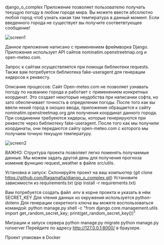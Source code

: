 django_o_complex
Приложение позволяет пользователю получать текущую погоду в любом городе мира. Вы можете ввести абсолютно любой город чтоб узнать какая там температура в данный момент. Если введенного города не существует вы получите соответвтующее сообщение!

![screen1](https://github.com/user-attachments/assets/351f85ee-d1f1-42c1-bb61-9666b12f58b6)

Данное приложение написано с применением фреймворка Django. Приложение использует API сайтов nominatim.openstreetmap.org и open-meteo.com.

Запрос к сайтам осуществляется при помощи библиотеки requests. Также вам потребуется библиотека fake-useragent для генерации хидерсов к реквесту.

Описание процессов: Сайт Open-meteo.com не позволяет узнавать погоду по названию города и работает с применением конкретных координат. Это создает некоторые неудобства при написании софта, но зато обеспечивает точность в определении погоды. После того как вы ввели некий город в окошко ввода, приложение обращается к сайту nominatim.openstreetmap.org для получения координат данного города. При соединении требуеются хидерсы, которые генерируются при реквесте через библиотеку fake-useragent. После того как мы получили координаты, они передаются сайту open-meteo.com с которого мы получаем точную текущую температуру.

![screen2](https://github.com/user-attachments/assets/8b63b1cd-0b35-4d18-acd5-c485d3c968d8)

ВАЖНО: Структура проекта позволяет легко поменять получаемые данные. Мы можем задать другой день для получения прогноза изменив функцию request_weather в файле src/utils.

Установка и запуск: Склонируйте проект на ваш компьютер (git clone https://github.com/Ragamafia/django_o_complex.git) Установите зависимости из requirements.txt (pip install -r requirements.txt)

Вам потребуется создать файл .env в корне проекта и указать в нём SECRET_KEY Для чтения данных из окружения используется python-dotenv Для генерации секретного ключа вы можете воспользоваться командой: python manage.py shell -c "from django.core.management.utils import get_random_secret_key; print(get_random_secret_key())"

Миграции и запуск сервера python manage.py migrate python manage.py runserver Перейдите по адресу http://127.0.0.1:8000/ в браузере.

Проект упакован в Docker

